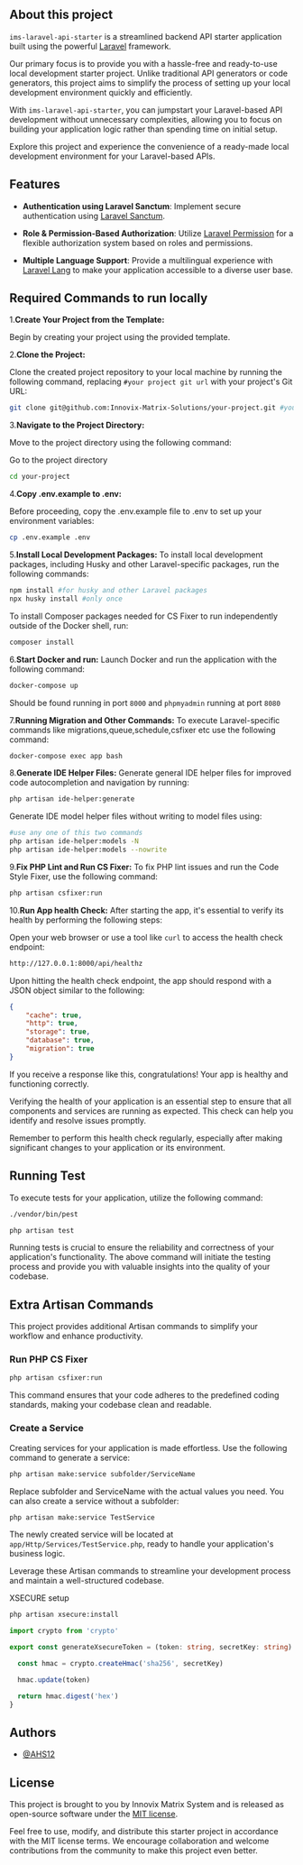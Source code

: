 ## About this project

`ims-laravel-api-starter` is a streamlined backend API starter application built using the powerful [Laravel](https://laravel.com/) framework.

Our primary focus is to provide you with a hassle-free and ready-to-use local development starter project. Unlike traditional API generators or code generators, this project aims to simplify the process of setting up your local development environment quickly and efficiently.

With `ims-laravel-api-starter`, you can jumpstart your Laravel-based API development without unnecessary complexities, allowing you to focus on building your application logic rather than spending time on initial setup.

Explore this project and experience the convenience of a ready-made local development environment for your Laravel-based APIs.

## Features

- **Authentication using Laravel Sanctum**: Implement secure authentication using [Laravel Sanctum](https://laravel.com/docs/11.x/sanctum).

- **Role & Permission-Based Authorization**: Utilize [Laravel Permission](https://spatie.be/docs/laravel-permission/v6/introduction) for a flexible authorization system based on roles and permissions.

- **Multiple Language Support**: Provide a multilingual experience with [Laravel Lang](https://laravel-lang.com/) to make your application accessible to a diverse user base.


## Required Commands to run locally

1.**Create Your Project from the Template:**

Begin by creating your project using the provided template.

2.**Clone the Project:**

Clone the created project repository to your local machine by running the following command, replacing `#your project git url` with your project's Git URL:

```bash
git clone git@github.com:Innovix-Matrix-Solutions/your-project.git #your project git url
```

3.**Navigate to the Project Directory:**

Move to the project directory using the following command:

Go to the project directory

```bash
cd your-project
```

4.**Copy .env.example to .env:**

Before proceeding, copy the .env.example file to .env to set up your environment variables:

```bash
cp .env.example .env
```

5.**Install Local Development Packages:**
To install local development packages, including Husky and other Laravel-specific packages, run the following commands:

```bash
npm install #for husky and other Laravel packages
npx husky install #only once
```

To install Composer packages needed for CS Fixer to run independently outside of the Docker shell, run:

```bash
composer install
```

6.**Start Docker and run:**
Launch Docker and run the application with the following command:

```bash
docker-compose up
```

Should be found running in port `8000`
and `phpmyadmin` running at port `8080`

7.**Running Migration and Other Commands:**
To execute Laravel-specific commands like migrations,queue,schedule,csfixer etc use the following command:

```bash
docker-compose exec app bash
```

8.**Generate IDE Helper Files:**
Generate general IDE helper files for improved code autocompletion and navigation by running:

```bash
php artisan ide-helper:generate
```

Generate IDE model helper files without writing to model files using:

```bash
#use any one of this two commands
php artisan ide-helper:models -N
php artisan ide-helper:models --nowrite
```


9.**Fix PHP Lint and Run CS Fixer:**
To fix PHP lint issues and run the Code Style Fixer, use the following command:

```bash
php artisan csfixer:run
```

10.**Run App health Check:**
After starting the app, it's essential to verify its health by performing the following steps:

Open your web browser or use a tool like `curl` to access the health check endpoint:

```bash
http://127.0.0.1:8000/api/healthz
```
Upon hitting the health check endpoint, the app should respond with a JSON object similar to the following:
```json
{
    "cache": true,
    "http": true,
    "storage": true,
    "database": true,
    "migration": true
}
```

If you receive a response like this, congratulations! Your app is healthy and functioning correctly.

Verifying the health of your application is an essential step to ensure that all components and services are running as expected. This check can help you identify and resolve issues promptly.

Remember to perform this health check regularly, especially after making significant changes to your application or its environment.

## Running Test
To execute tests for your application, utilize the following command:
```bash
./vendor/bin/pest
```

```bash
php artisan test
```

Running tests is crucial to ensure the reliability and correctness of your application's functionality. The above command will initiate the testing process and provide you with valuable insights into the quality of your codebase.

## Extra Artisan Commands
This project provides additional Artisan commands to simplify your workflow and enhance productivity.

### Run PHP CS Fixer
```bash
php artisan csfixer:run
```
This command ensures that your code adheres to the predefined coding standards, making your codebase clean and readable.
### Create a Service
Creating services for your application is made effortless. Use the following command to generate a service:
```bash
php artisan make:service subfolder/ServiceName
```
Replace subfolder and ServiceName with the actual values you need. You can also create a service without a subfolder:

```bash
php artisan make:service TestService
```
The newly created service will be located at `app/Http/Services/TestService.php`, ready to handle your application's business logic.

Leverage these Artisan commands to streamline your development process and maintain a well-structured codebase.

XSECURE setup 
```bash
php artisan xsecure:install
```

```ts
import crypto from 'crypto'

export const generateXsecureToken = (token: string, secretKey: string): string => {

  const hmac = crypto.createHmac('sha256', secretKey)

  hmac.update(token)

  return hmac.digest('hex')
}
```

## Authors

-   [@AHS12](https://www.github.com/AHS12)

## License

This project is brought to you by Innovix Matrix System and is released as open-source software under the [MIT license](https://opensource.org/licenses/MIT).

Feel free to use, modify, and distribute this starter project in accordance with the MIT license terms. We encourage collaboration and welcome contributions from the community to make this project even better.

